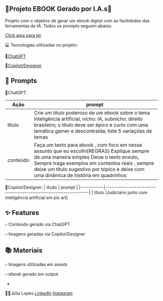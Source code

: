 🤖**Projeto EBOOK Gerado por I.A.s**🤖
-
Projeto com o objetivo de gerar um ebook digital com as facilidades das ferramentas de IA. Todos os prompts seguem abaixo.

[Click aqui para ler](https://github.com/jullx/prompts-recipe-to-create-a-ebook/tree/main/output)

💻 Tecnologias utilizadas no projeto:

🌟[ChatGPT](<https://chat.openai.com/>)

🌟[Copilot/Designer](<https://www.bing.com/images/create?cc=br>)

🧠 Prompts
-
🚀ChatGPT:

|   Ação      |             prompt                                                   |
|-------------|----------------------------------------------------------------------|
| título       |Crie um título poderoso de um ebook sobre o tema inteligência artificial, nicho: IA, subnicho: direito brasileiro; o título deve ser épico e curto com uma temática gamer e descontraída; liste 5 variações de temas|
|conteúdo     |Faça um texto para ebook , com foco em nesse assunto que eu escolhi{REGRAS} Explique sempre de uma maneira simples Deixe o texto enxuto, Sempre traga exemplos em contextos reais , sempre deixe um título sugestivo por tópico e deixe com uma dinâmica de história em quadrinhos|

🚀Copilot/Designer:
| Ação       |     prompt                                                          |
|------------|---------------------------------------------------------------------|
| título     |Judiciário junto com inteligência artificial em pix art|




✨ **Features**
-
✅Conteúdo gerado via ChatGPT

✅Imagens geradas via Copilot/Designer

📚 **Materiais**
-
✅Imagens utilizadas em assets

✅ebook gerado em output

 
 -
 👩‍🎓Júlia Lopes [Linkedln](https://www.linkedin.com/in/julia-lopes-53a341185/)    [Instagram](https://www.instagram.com/julialopes494/)
